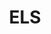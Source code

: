 ---
pid: ch217
title: ELS
location_transcription: Film. Song. Image
coordinates: "[-75.16404486414, 39.952543389688]"
zipcode: '19010'
gen_neighborhood: 
neighborhood: Brwn Mawr
outside_phl: 'Bryn Mawr PA '
age: '30'
age_range: 30-39
instagram: 
image_file_name: ch_217.jpg
proposal_transcription: There are a lot of immigrants here. Some of them speaks good
  English, but some of them can't speak English. It's not easy for them to live here.
  So I herd ELS classes are really helpful. I don't know a lot here so I don't know
  what else to monument. I love Philadelphia. It's new to us but eventually we will
  know here. Thank you. the hudington library has story time every morning 10 AM which
  helps a lot for my kid to learn English. Thank you
topic: Education,Immigration
topic_summary: 0, 0
type: Other No Form
keywords_other: 
credit: Emily
image_labels: 
twitter: 
facebook: 
permalink: "/monuments/ch217/"
layout: item-page
---